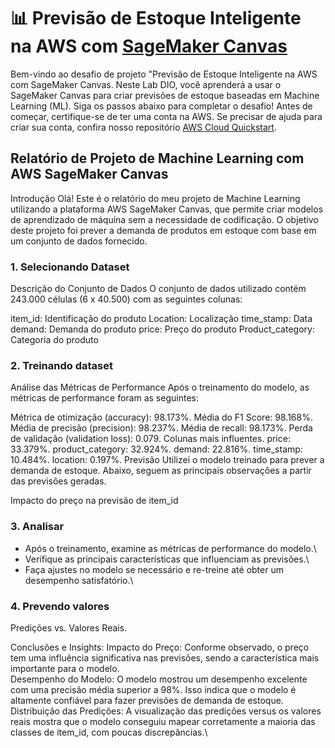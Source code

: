 # 📊 Previsão de Estoque Inteligente na AWS com [SageMaker Canvas](https://aws.amazon.com/pt/sagemaker/canvas/)

Bem-vindo ao desafio de projeto "Previsão de Estoque Inteligente na AWS com SageMaker Canvas. Neste Lab DIO, você aprenderá a usar o SageMaker Canvas para criar previsões de estoque baseadas em Machine Learning (ML). Siga os passos abaixo para completar o desafio!
Antes de começar, certifique-se de ter uma conta na AWS. Se precisar de ajuda para criar sua conta, confira nosso repositório [AWS Cloud Quickstart](https://github.com/digitalinnovationone/aws-cloud-quickstart).

##  Relatório de Projeto de Machine Learning com AWS SageMaker Canvas

Introdução
Olá! Este é o relatório do meu projeto de Machine Learning utilizando a plataforma AWS SageMaker Canvas, que permite criar modelos de aprendizado de máquina sem a necessidade de codificação. O objetivo deste projeto foi prever a demanda de produtos em estoque com base em um conjunto de dados fornecido.

### 1. Selecionando Dataset

Descrição do Conjunto de Dados
O conjunto de dados utilizado contém 243.000 células (6 x 40.500) com as seguintes colunas:

item_id: Identificação do produto
Location: Localização
time_stamp: Data
demand: Demanda do produto
price: Preço do produto
Product_category: Categoria do produto

### 2. Treinando dataset

Análise das Métricas de Performance
Após o treinamento do modelo, as métricas de performance foram as seguintes:

Métrica de otimização (accuracy): 98.173%.
Média do F1 Score: 98.168%.
Média de precisão (precision): 98.237%.
Média de recall: 98.173%.
Perda de validação (validation loss): 0.079.
Colunas mais influentes.
price: 33.379%.
product_category: 32.924%.
demand: 22.816%.
time_stamp: 10.484%.
location: 0.197%.
Previsão
Utilizei o modelo treinado para prever a demanda de estoque. Abaixo, seguem as principais observações a partir das previsões geradas.

Impacto do preço na previsão de item_id

### 3. Analisar

-   Após o treinamento, examine as métricas de performance do modelo.\
-   Verifique as principais características que influenciam as previsões.\
-   Faça ajustes no modelo se necessário e re-treine até obter um desempenho satisfatório.\

### 4. Prevendo valores

Predições vs. Valores Reais.

Conclusões e Insights:
Impacto do Preço: Conforme observado, o preço tem uma influência significativa nas previsões, sendo a característica mais importante para o modelo.\
Desempenho do Modelo: O modelo mostrou um desempenho excelente com uma precisão média superior a 98%. Isso indica que o modelo é altamente confiável para fazer previsões de demanda de estoque.\
Distribuição das Predições: A visualização das predições versus os valores reais mostra que o modelo conseguiu mapear corretamente a maioria das classes de item_id, com poucas discrepâncias.\

